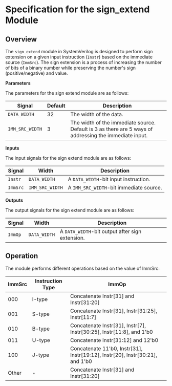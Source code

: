 # Specification for the sign_extend Module
## Overview
The `sign_extend` module in SystemVerilog is designed to perform sign extension on a given input instruction (`Instr`) based on the immediate source (`ImmSrc`). The sign extension is a process of increasing the number of bits of a binary number while preserving the number's sign (positive/negative) and value.

**Parameters** 

The parameters for the sign extend module are as follows: 

| Signal  | Default | Description                                                |
|-------------------|---------|------------------------------------------------------------|
| `DATA_WIDTH`      | 32      | The width of the data.                                     |
| `IMM_SRC_WIDTH`   | 3       | The width of the immediate source. Default is 3 as there are 5 ways of addressing the immediate input. |

**Inputs**  

The input signals for the sign extend module are as follows: 

|  Signal           | Width           | Description                                                |
|-------------------|-----------------|------------------------------------------------------------|
| `Instr`           | `DATA_WIDTH`    | A `DATA_WIDTH`-bit input instruction.                       |
| `ImmSrc`          | `IMM_SRC_WIDTH` | A `IMM_SRC_WIDTH`-bit immediate source.                     |

**Outputs** 

The output signals for the sign extend module are as follows: 

| Signal            | Width           | Description                                                |
|-------------------|-----------------|------------------------------------------------------------|
| `ImmOp`           | `DATA_WIDTH`    | A `DATA_WIDTH`-bit output after sign extension.             |


## Operation
The module performs different operations based on the value of ImmSrc:

| ImmSrc | Instruction Type | ImmOp                                             |
|--------|-----------------|--------------------------------------------------|
| 000    | I-type          | Concatenate Instr[31] and Instr[31:20]            |
| 001    | S-type          | Concatenate Instr[31], Instr[31:25], Instr[11:7]  |
| 010    | B-type          | Concatenate Instr[31], Instr[7], Instr[30:25], Instr[11:8], and 1'b0 |
| 011    | U-type          | Concatenate Instr[31:12] and 12'b0                |
| 100    | J-type          | Concatenate 11'b0, Instr[31], Instr[19:12], Instr[20], Instr[30:21], and 1'b0 |
| Other  | -               | Concatenate Instr[31] and Instr[31:20]            |
